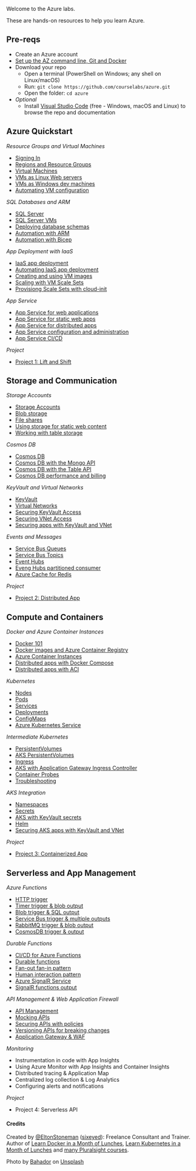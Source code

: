 Welcome to the Azure labs.

These are hands-on resources to help you learn Azure.

## Pre-reqs

 - Create an Azure account
 - [Set up the AZ command line, Git and Docker](./setup/README.md) 
 - Download your repo
    - Open a terminal (PowerShell on Windows; any shell on Linux/macOS) 
    - Run: `git clone https://github.com/courselabs/azure.git`
     - Open the folder: `cd azure`
- _Optional_
    - Install [Visual Studio Code](https://code.visualstudio.com) (free - Windows, macOS and Linux) to browse the repo and documentation

## Azure Quickstart

_Resource Groups and Virtual Machines_

- [Signing In](/labs/signin/README.md)
- [Regions and Resource Groups](/labs/resourcegroups/README.md)
- [Virtual Machines](/labs/vm/README.md)
- [VMs as Linux Web servers](/labs/vm-web/README.md)
- [VMs as Windows dev machines](/labs/vm-win/README.md)
- [Automating VM configuration](/labs/vm-config/README.md)

_SQL Databases and ARM_

- [SQL Server](/labs/sql/README.md)
- [SQL Server VMs](/labs/sql-vm/README.md)
- [Deploying database schemas](/labs/sql-schema/README.md)
- [Automation with ARM](/labs/arm/README.md)
- [Automation with Bicep](/labs/arm-bicep/README.md)

_App Deployment with IaaS_

- [IaaS app deployment](/labs/iaas-apps/README.md)
- [Automating IaaS app deployment](/labs/iaas-bicep/README.md)
- [Creating and using VM images](/labs/vm-image/README.md)
- [Scaling with VM Scale Sets](/labs/vmss-win/README.md)
- [Provisiong Scale Sets with cloud-init](/labs/vmss-linux/README.md)

_App Service_

- [App Service for web applications](/labs/appservice/README.md)
- [App Service for static web apps](/labs/appservice-static/README.md)
- [App Service for distributed apps](/labs/appservice-api/README.md)
- [App Service configuration and administration](/labs/appservice-config/README.md)
- [App Service CI/CD](/labs/appservice-cicd/README.md)

_Project_

- [Project 1: Lift and Shift](/projects/lift-and-shift/README.md)

## Storage and Communication

_Storage Accounts_

- [Storage Accounts](/labs/storage/README.md)
- [Blob storage](/labs/storage-blob/README.md)
- [File shares](/labs/storage-files/README.md)
- [Using storage for static web content](/labs/storage-static/README.md)
- [Working with table storage](/labs/storage-table/README.md)

_Cosmos DB_

- [Cosmos DB](/labs/cosmos/README.md)
- [Cosmos DB with the Mongo API](/labs/cosmos-mongo/README.md)
- [Cosmos DB with the Table API](/labs/cosmos-table/README.md)
- [Cosmos DB performance and billing](/labs/cosmos-perf/README.md)

_KeyVault and Virtual Networks_

- [KeyVault](/labs/keyvault/README.md)
- [Virtual Networks](/labs/vnet/README.md)
- [Securing KeyVault Access](/labs/keyvault-access/README.md)
- [Securing VNet Access](/labs/vnet-access/README.md)
- [Securing apps with KeyVault and VNet](/labs/vnet-apps/README.md)

_Events and Messages_

- [Service Bus Queues](/labs/servicebus/README.md)
- [Service Bus Topics](/labs/servicebus-pubsub/README.md)
- [Event Hubs](/labs/eventhubs/README.md)
- [Eveng Hubs partitioned consumer](/labs/eventhubs-consumers/README.md)
- [Azure Cache for Redis](/labs/redis/README.md)

_Project_

- [Project 2: Distributed App](/projects/distributed/README.md)

## Compute and Containers

_Docker and Azure Container Instances_

- [Docker 101](/labs/docker/README.md)
- [Docker images and Azure Container Registry](/labs/acr/README.md)
- [Azure Container Instances](/labs/aci/README.md)
- [Distributed apps with Docker Compose](/labs/docker-compose/README.md)
- [Distributed apps with ACI](/labs/aci-compose/README.md)

_Kubernetes_

- [Nodes](/labs/kubernetes/nodes/README.md)
- [Pods](/labs/kubernetes/pods/README.md)
- [Services](/labs/kubernetes/services/README.md)
- [Deployments](/labs/kubernetes/deployments/README.md)
- [ConfigMaps](/labs/kubernetes/configmaps/README.md)
- [Azure Kubernetes Service](/labs/aks/README.md)

_Intermediate Kubernetes_

- [PersistentVolumes](/labs/kubernetes/persistentvolumes/README.md)
- [AKS PersistentVolumes](/labs/aks-persistentvolumes/README.md)
- [Ingress](/labs/kubernetes/ingress/README.md)
- [AKS with Application Gateway Ingress Controller](/labs/aks-ingress/README.md)
- [Container Probes](/labs/kubernetes/containerprobes/README.md)
- [Troubleshooting](/labs/kubernetes/troubleshooting/README.md)

_AKS Integration_

- [Namespaces](/labs/kubernetes/namespaces/README.md)
- [Secrets](/labs/kubernetes/secrets/README.md)
- [AKS with KeyVault secrets](/labs/aks-keyvault/README.md)
- [Helm](/labs/kubernetes/helm/README.md)
- [Securing AKS apps with KeyVault and VNet](/labs/aks-apps/README.md)

_Project_

- [Project 3: Containerized App](/projects/conatinerized/README.md)

## Serverless and App Management

_Azure Functions_

- [HTTP trigger](/labs/functions/http/README.md)
- [Timer trigger & blob output](/labs/functions/timer/README.md)
- [Blob trigger & SQL output](/labs/functions/blob/README.md)
- [Service Bus trigger & multiple outputs](/labs/functions/servicebus/README.md)
- [RabbitMQ trigger & blob output](/labs/functions/rabbitmq/README.md)
- [CosmosDB trigger & output](/labs/functions/cosmos/README.md)

_Durable Functions_

- [CI/CD for Azure Functions](/labs/functions/cicd/README.md)
- [Durable functions](/labs/functions-durable/chained/README.md)
- [Fan-out fan-in pattern](/labs/functions-durable/fan-out/README.md)
- [Human interaction pattern](/labs/functions-durable/human/README.md)
- [Azure SignalR Service](/labs/signalr/README.md)
- [SignalR functions output](/labs/functions/signalr/README.md)

_API Management & Web Application Firewall_ 

- [API Management](/labs/apim/README.md)
- [Mocking APIs](/labs/apim-mock/README.md)
- [Securing APIs with policies](/labs/apim-policies/README.md)
- [Versioning APIs for breaking changes](/labs/apim-versioning/README.md)
- [Application Gateway & WAF](/labs/appgw/README.md)

_Monitoring_

- Instrumentation in code with App Insights
- Using Azure Monitor with App Insights and Container Insights
- Distributed tracing & Application Map
- Centralized log collection & Log Analytics
- Configuring alerts and notifications

_Project_

- Project 4: Serverless API


#### Credits

Created by [@EltonStoneman](https://twitter.com/EltonStoneman) ([sixeyed](https://github.com/sixeyed)): Freelance Consultant and Trainer. Author of [Learn Docker in a Month of Lunches](https://www.manning.com/books/learn-docker-in-a-month-of-lunches), [Learn Kubernetes in a Month of Lunches](https://www.manning.com/books/learn-kubernetes-in-a-month-of-lunches) and [many Pluralsight courses](https://pluralsight.pxf.io/c/1197078/424552/7490?u=https%3A%2F%2Fwww.pluralsight.com%2Fauthors%2Felton-stoneman).


Photo by <a href="https://unsplash.com/@_bahador?utm_source=unsplash&utm_medium=referral&utm_content=creditCopyText">Bahador</a> on <a href="https://unsplash.com/s/photos/cloud?utm_source=unsplash&utm_medium=referral&utm_content=creditCopyText">Unsplash</a>
  